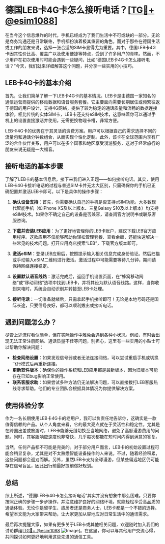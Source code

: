 # 德国LEB卡4G卡怎么接听电话？[[TG💪+ @esim1088](https://t.me/s/esim1088)]

在当今这个信息爆炸的时代，手机已经成为了我们生活中不可或缺的一部分。无论是商务沟通还是日常联络，手机都扮演着极其重要的角色。而对于那些在德国生活或工作的朋友来说，选择一张合适的SIM卡显得尤为重要。其中，德国LEB卡4G卡因其性价比高、覆盖广以及使用便捷等特点，受到了许多用户的青睐。然而，不少用户在初次使用时可能会遇到一些疑问，比如“德国LEB卡4G卡怎么接听电话？”今天，我们就来详细解答这个问题，并分享一些实用的小技巧。

## LEB卡4G卡的基本介绍

首先，让我们简单了解一下LEB卡4G卡的基本情况。LEB卡是由德国一家知名的通信运营商提供的移动数据和语音服务套餐。它主要面向需要长期居住或频繁往返于德国的用户设计，支持4G网络，提供了较为稳定的通话质量和流畅的数据连接体验。相比传统的实体SIM卡，LEB卡还支持eSIM技术，这意味着你可以通过手机上的设置直接激活并使用，无需更换物理卡槽，非常方便。

LEB卡4G卡的优势在于其灵活的资费方案。用户可以根据自己的需求选择不同的流量包和通话分钟数组合，从而实现个性化定制。此外，该卡在全球范围内享有广泛的合作伙伴关系，用户可以在多个国家和地区享受漫游服务，这对于经常旅行的朋友来说无疑是一大福音。

## 接听电话的基本步骤

了解了LEB卡的基本信息后，接下来我们进入正题——如何接听电话。其实，使用LEB卡4G卡接听电话的过程与普通SIM卡并无太大区别，只需确保你的手机已正确配置并激活LEB卡即可。以下是具体的操作步骤：

1. **确认设备支持**：首先，你需要确认自己的手机是否支持eSIM功能。大多数现代智能手机（如iPhone XS及以上版本、三星Galaxy S10及以上版本）均支持eSIM技术。如果你不确定自己的设备是否兼容，请查阅官方说明书或联系客服咨询。

2. **下载并安装LEB应用**：为了更好地管理你的LEB卡账户，建议下载LEB官方应用程序。这款应用不仅能够帮助你轻松管理套餐、查看余额，还能快速解决一些常见的技术问题。打开应用商店搜索“LEB”，下载官方版本即可。

3. **激活eSIM**：登录LEB应用后，按照提示输入相关信息完成身份验证。然后扫描或手动输入eSIM二维码进行激活。激活过程中可能需要等待几分钟，期间请保持网络连接稳定。

4. **设置默认语音线路**：激活完成后，返回手机设置页面，在“蜂窝移动网络”或“移动网络”选项中找到LEB卡，并将其设为默认语音线路。这样，当你收到来电时，系统会自动识别并转接至LEB卡处理。

5. **接听电话**：一切准备就绪后，只需拿起手机接听即可！无论是本地号码还是国际长途，只要信号良好，都可以顺利拨出或接听电话。

## 遇到问题怎么办？

尽管上述流程看似简单，但在实际操作中难免会遇到各种小状况。例如，有时会出现无法正常注册网络、通话质量不佳等问题。别担心，这里有一些实用的小贴士可以帮助你解决问题：

- **检查网络设置**：如果发现信号弱或者无法连接网络，可以尝试重启手机或切换飞行模式后再重新连接。
- **更新软件版本**：确保你的操作系统和LEB应用都是最新版本，因为旧版本可能存在已知bug影响正常使用。
- **联系客服求助**：如果尝试多种方法仍无法解决问题，可以直接拨打LEB客服热线寻求帮助。他们的专业团队会根据具体情况为你提供解决方案。

## 使用体验分享

作为一名长期使用LEB卡4G卡的老用户，我可以负责任地告诉你，这确实是一款值得信赖的产品。从个人角度来看，它的最大亮点就在于灵活性和稳定性。尤其是在跨国出差或旅游时，LEB卡能够无缝切换至当地网络，避免了高额漫游费用的问题。同时，其客服响应速度也非常快，几乎每次都能在短时间内得到满意的答复。

当然，任何产品都不可能是完美的。对于部分用户而言，LEB卡的初始设置过程可能会稍显复杂，尤其是对不太熟悉智能设备操作的人来说。不过，随着经验积累，这些问题都会迎刃而解。另外，虽然LEB卡支持全球漫游，但某些偏远地区仍可能存在信号盲区，因此出行前最好提前做好规划。

## 总结

综上所述，“德国LEB卡4G卡怎么接听电话”其实并没有想象中那么困难。只要你按照正确的步骤一步步操作，并注意维护良好的网络环境，就能轻松享受高品质的通话体验。无论你是留学生、旅居者还是商务人士，LEB卡都是一个不错的选择。希望本文能为大家带来帮助，让大家更加从容地应对日常生活中的通讯需求。

最后再次提醒大家，如果有更多关于LEB卡或其他相关问题，欢迎随时加入我们的讨论群组[[TG💪+ @esim1088](https://t.me/s/esim1088) ![Image](https://i.postimg.cc/4NQfJmqS/Snipaste-2025-05-13-00-14-12.png)]。在这里，你可以与其他用户交流心得，共同探讨如何更好地利用这些先进的通信工具。